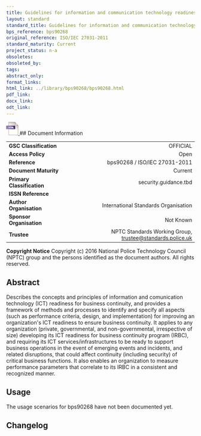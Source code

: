 ```yaml
---
title: Guidelines for information and communication technology readiness for business continuity
layout: standard
standard_title: Guidelines for information and communication technology readiness for business continuity
bps_reference: bps90268
original_reference: ISO/IEC 27031-2011
standard_maturity: Current
project_status: n-a
obsoletes: 
obsoleted_by: 
tags: 
abstract_only:
format_links:
html_link: ../library/bps90268/bps90268.html
pdf_link: 
docx_link: 
odt_link: 
---
```


<a target="_blank" href="../library/bps90268/bps90268.html">
    <img src="../images/html@0.5x.png" alt="html link" title="html link" style="max-height:35px;">
</a>
## Document Information

|||
| :------- | ------: |
| **GSC Classification**     | OFFICIAL |
| **Access Policy**          | Open |
| **Reference**              | bps90268  / ISO/IEC 27031-2011  |
| **Document Maturity**      | Current |
| **Primary Classification** | security.guidance.tbd |
| **ISSN Reference**         |  |
| **Author Organisation**    |International Standards Organisation|
| **Sponsor Organisation**   |Not Known|
| **Trustee**                | NPTC Standards Working Group, <a href="mailto:trustee@standards.police.uk?subject=bps90268 Guidelines for information and communication technology readiness for business continuity">trustee@standards.police.uk |

**Copyright Notice**
Copyright (c) 2016 National Police Technology Council (NPTC) group and the persons identified as the document authors. All rights reserved.

## Abstract
Describes the concepts and principles of information and comunication technology (ICT) readiness for business continuity, and provides a framework of methods and processes to identify and specify all aspects (such as performance criteria, design, and implementation) for improving an organization's ICT readiness to ensure business continuity. It applies to any organization (private, governmental, and non-governmental, irrespective of size) developing its ICT readiness for business continuity program (IRBC), and requiring its ICT services/infrastructures to be ready to support business operations in the event of emerging events and incidents, and related disruptions, that could affect continuity (including security) of critical business functions. It also enables an organization to measure performance parameters that correlate to its IRBC in a consistent and recognized manner.
        
## Usage
The usage scenarios for bps90268 have not been documented yet.

## Changelog

